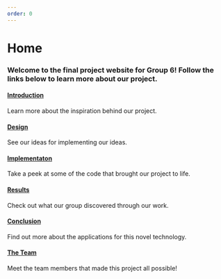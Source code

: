 ```yaml
---
order: 0
---
```


# Home

### Welcome to the final project website for Group 6! Follow the links below to learn more about our project.


#### [Introduction](introduction.md)
Learn more about the inspiration behind our project.

#### [Design](design.md)
See our ideas for implementing our ideas.

#### [Implementaton](implementation.md)
Take a peek at some of the code that brought our project to life.

#### [Results](results.md)
Check out what our group discovered through our work.

#### [Conclusion](conclusion.md)
Find out more about the applications for this novel technology.

#### [The Team](team.md)
Meet the team members that made this project all possible!
